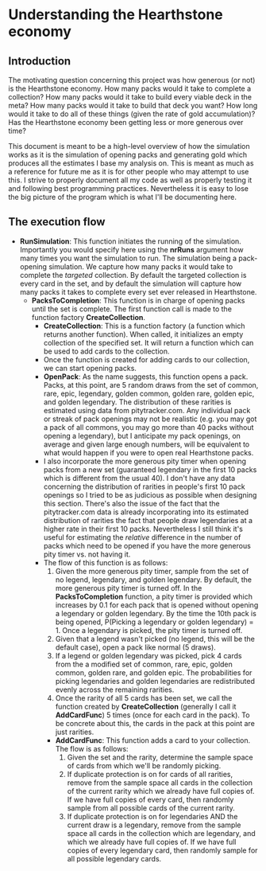 # Understanding the Hearthstone economy

## Introduction

The motivating question concerning this project was how generous (or not) is the Hearthstone economy. How many packs would it take to complete a collection? How many packs would it take to build every viable deck in the meta? How many packs would it take to build that deck you want? How long would it take to do all of these things (given the rate of gold accumulation)? Has the Hearthstone economy been getting less or more generous over time?

This document is meant to be a high-level overview of how the simulation works as it is the simulation of opening packs and generating gold which produces all the estimates I base my analysis on. This is meant as much as a reference for future me as it is for other people who may attempt to use this. I strive to properly document all my code as well as properly testing it and following best programming practices. Nevertheless it is easy to lose the big picture of the program which is what I'll be documenting here.

## The execution flow

* **RunSimulation**: This function initiates the running of the simulation. Importantly you would specify here using the **nrRuns** argument how many times you want the simulation to run. The simulation being a pack-opening simulation. We capture how many packs it would take to complete the *targeted* collection. By default the targeted collection is every card in the set, and by default the simulation will capture how many packs it takes to complete every set ever released in Hearthstone.
  * **PacksToCompletion**: This function is in charge of opening packs until the set is complete. The first function call is made to the function factory **CreateCollection**.
    * **CreateCollection**: This is a function factory (a function which returns another function). When called, it initializes an empty collection of the specified set. It will return a function which can be used to add cards to the collection.
    * Once the function is created for adding cards to our collection, we can start opening packs.
    * **OpenPack**: As the name suggests, this function opens a pack. Packs, at this point, are 5 random draws from the set of common, rare, epic, legendary, golden common, golden rare, golden epic, and golden legendary. The distribution of these rarities is estimated using data from pitytracker.com. Any individual pack or streak of pack openings may not be realistic (e.g. you may got a pack of all commons, you may go more than 40 packs without opening a legendary), but I anticipate my pack openings, on average and given large enough numbers, will be equivalent to what would happen if you were to open real Hearthstone packs.
    * I also incorporate the more generous pity timer when opening packs from a new set (guaranteed legendary in the first 10 packs which is different from the usual 40). I don't have any data concerning the distribution of rarities in people's first 10 pack openings so I tried to be as judicious as possible when designing this section. There's also the issue of the fact that the pitytracker.com data is already incorporating into its estimated distribution of rarities the fact that people draw legendaries at a higher rate in their first 10 packs. Nevertheless I still think it's useful for estimating the *relative* difference in the number of packs which need to be opened if you have the more generous pity timer vs. not having it.
    * The flow of this function is as follows:
        1. Given the more generous pity timer, sample from the set of no legend, legendary, and golden legendary. By default, the more generous pity timer is turned off. In the **PacksToCompletion** function, a pity timer is provided which increases by 0.1 for each pack that is opened without opening a legendary or golden legendary. By the time the 10th pack is being opened, P(Picking a legendary or golden legendary) = 1. Once a legendary is picked, the pity timer is turned off.
        2. Given that a legend wasn't picked (no legend, this will be the default case), open a pack like normal (5 draws).
        3. If a legend or golden legendary was picked, pick 4 cards from the a modified set of common, rare, epic, golden common, golden rare, and golden epic. The probabilities for picking legendaries and golden legendaries are redistributed evenly across the remaining rarities.
        4. Once the rarity of all 5 cards has been set, we call the function created by **CreateCollection** (generally I call it **AddCardFunc**) 5 times (once for each card in the pack). To be concrete about this, the cards in the pack at this point are just rarities.
        * **AddCardFunc**: This function adds a card to your collection. The flow is as follows:
            1. Given the set and the rarity, determine the sample space of cards from which we'll be randomly picking.
            2. If duplicate protection is on for cards of all rarities, remove from the sample space all cards in the collection of the current rarity which we already have full copies of. If we have full copies of every card, then randomly sample from all possible cards of the current rarity.
            3. If duplicate protection is on for legendaries AND the current draw is a legendary, remove from the sample space all cards in the collection which are legendary, and which we already have full copies of. If we have full copies of every legendary card, then randomly sample for all possible legendary cards.

